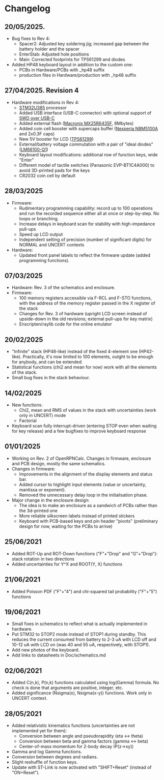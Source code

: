 # Changelog

## 20/05/2025.
  * Bug fixes to Rev 4: 
    * Spacer2: Adjusted key soldering jig; increased gap between the battery holder and the spacer
    * EnterStab: Adjusted hole positions
    * Main: Corrected footprints for TPS61299 and diodes
  * Added HP48 keyboard layout in addition to the custom one: 
    * PCBs in Hardware/PCBs with _hp48 suffix
    * production files in Hardware/production with _hp48 suffix

## 27/04/2025. Revision 4
  * Hardware modifications in Rev 4:
    * [STM32U385](https://www.st.com/en/microcontrollers-microprocessors/stm32u385rg.html) processor
    * Added USB interface (USB-C connector) with optional support of [SWD over USB-C](https://hackaday.io/project/192857-swd-over-usb-type-c-new-way-of-programming-boards)
    * Added external flash ([Macronix MX25R6435F](https://www.macronix.com/Lists/Datasheet/Attachments/8868/MX25R6435F,%20Wide%20Range,%2064Mb,%20v1.6.pdf), 8Mbytes)
    * Added coin cell booster with supercaps buffer ([Nexperia NBM5100A](https://www.nexperia.com/product/NBM5100ABQ) and 2x0.3F caps)
    * New 5V booster for LCD ([TPS61299](https://www.ti.com/product/TPS61299))
    * External/battery voltage commutation with a pair of "ideal diodes" ([LM66100-Q1](https://www.ti.com/product/LM66100-Q1))
    * Keyboard layout modifications: additional row of function keys, wide "Enter"
    * Different model of tactile switches (Panasonic EVP-BT1C4A000) to avoid 3D-printed pads for the keys
    * CR2032 coin cell by default

## 28/03/2025
  * Firmware: 
    * Rudimentary programming capability: record up to 100 operations and run the recorded sequence either all at once or step-by-step. 
      No loops or branching.
    * Increase delays in keyboard scan for stability with high-impedance pull-ups
    * Speed up LCD output
    * Independent setting of precision (number of significant digits) for NORMAL and UNCERT contexts
  * Hardware: 
    * Updated front panel labels to reflect the firmware update (added programming functions).

## 07/03/2025
  * Hardware: Rev. 3 of the schematics and enclosure. 
  * Firmware:
    * 100 memory registers accessible via F-RCL and F-STO functions, with the address of the memory register passed in the X register of the stack
    * Changes for Rev. 3 of hardware (upright LCD screen instead of upside-down in the old revisions; external pull-ups for key matrix)
    * Enscripten/raylib code for the online emulator

## 20/02/2025
  * "Infinite" stack (HP48-like) instead of the fixed 4-element one (HP42-like). Practically, it's now limited to 100 elements,
    outght to be enough for anybody, and can be extended. 
  * Statistical functions (chi2 and mean for now) work with all the elements of the stack. 
  * Small bug fixes in the stack behaviour. 

## 14/02/2025 
  * New functions: 
    - Chi2, mean and RMS of values in the stack with uncertainties (work only in UNCERT) mode
    - Factorial
  * Keyboard scan fully interrupt-driven (entering STOP even when waiting for key release) and a few bugfixes 
    to improve keyboard response

## 01/01/2025
  * Working on Rev. 2 of OpenRPNCalc. Changes in firmware, enclosure and PCB design, mostly the same schematics. 
  * Changes in firmware:
    - Improvements in the alignment of the display elements and status bar.
    - Added cursor to highlight input elements (value or uncertainty, mantissa or exponent).
    - Removed the unnecessary delay loop in the initialisation phase.
  * Major change in the enclosure design:
    - The idea is to make an enclosure as a sandwich of PCBs rather than the 3d-printed one
    - More reliable silkscreen labels instead of printed stickers
    - Keyboard with PCB-based keys and pin header "pivots" (preliminary design for now, waiting for the PCBs to arrive)

## 25/06/2021
  * Added ROT-Up and ROT-Down functions ("F"+"Drop" and "G"+"Drop"): stack rotation in two directions
  * Added uncertainties for Y^X and ROOT(Y, X) functions

## 21/06/2021 
  * Added Poisson PDF ("F"+"4") and chi-squared tail probability ("F"+"5") functions

## 19/06/2021
  * Small fixes in schematics to reflect what is actually implemented in hardware. 
  * Put STM32 to STOP2 mode instead of STOP1 during standby. This reduces the current 
    consumed from battery to 2-3 uA with LCD off and 10-12 uA with LCD on
    (was 40 and 55 uA, respectively, with STOP1). 
  * Add new photos of the keyboard. 
  * Add links to datasheets in Doc/schematics.md

## 02/06/2021
  * Added C(n,k), P(n,k) functions calculated using log(Gamma) formula. 
    No check is done that arguments are positive, integer, etc.
  * Added significance (Nsigma(x), Nsigma(x-y)) functions. Work only in 
    UNCERT context. 

## 28/05/2021
  * Added relativistic kinematics functions (uncertainties are not implemented yet for them): 
    * Conversion between angle and pseudorapidity (eta <-> theta)
    * Conversion between beta and gamma factors (gamma <-> beta)
    * Center-of-mass momentum for 2-body decay (P(z->xy))
  * Gamma and log Gamma functions. 
  * Conversion between degrees and radians. 
  * Slight reshuffle of function keys. 
  * Update with ST-Link is now activated with "SHIFT+Reset" (instead of "ON+Reset"). 

